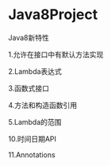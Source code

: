 # Java8Project
Java8新特性

1.允许在接口中有默认方法实现

2.Lambda表达式

3.函数式接口

4.方法和构造函数引用

5.Lambda的范围

10.时间日期API

11.Annotations